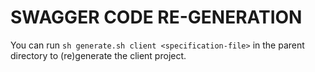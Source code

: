 # SWAGGER CODE RE-GENERATION #

You can run `sh generate.sh client <specification-file>` in the parent directory to (re)generate the client project.
